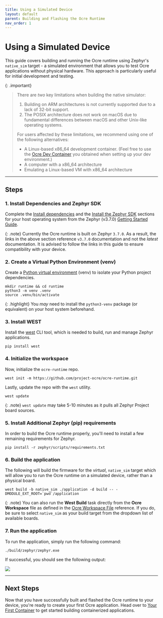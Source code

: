 ```yaml
---
title: Using a Simulated Device 
layout: default
parent: Building and Flashing the Ocre Runtime 
nav_order: 1 
---
```


# Using a Simulated Device

This guide covers building and running the Ocre runtime using Zephyr's `native_sim` target - a simulated environment that allows you to test Ocre applications without physical hardware. This approach is particularly useful for initial development and testing.


{: .important}
> There are *two* key limitations when building the native simulator:
> 1. Building on ARM architectures is not currently supported due to a lack of 32-bit support.
> 2. The POSIX architecture does not work on macOS due to fundamental differences between macOS and other Unix-like operating systems.
> 
> For users affected by these limitations, we recommend using one of the following alternatives:
> - A Linux-based x86_64 development container. (Feel free to use the [Ocre Dev Container](../first-app/dev-environment) you obtained when setting up your dev environment.)
> - A computer with a x86_64 architecture 
> - Emulating a Linux-based VM with x86_64 architecture

---

## Steps

### **1. Install Dependencies and Zephyr SDK**

Complete the [Install dependencies](https://docs.zephyrproject.org/3.7.0/develop/getting_started/index.html#install-dependencies) and the [Install the Zephyr SDK](https://docs.zephyrproject.org/3.7.0/develop/getting_started/index.html#install-the-zephyr-sdk) sections for your host operating system from the Zephyr (v3.7.0) [Getting Started Guide](https://docs.zephyrproject.org/3.7.0/develop/getting_started/index.html#getting-started-guide). 

{: .note}
Currently the Ocre runtime is built on Zephyr `3.7.0`. As a result, the links in the above section reference `v3.7.0` documentation and not the *latest* documentation. It is advised to follow the links in this guide to ensure compatibility with your device.

### **2. Create a Virtual Python Environment (venv)**
Create a [Python virtual environment](https://packaging.python.org/en/latest/guides/installing-using-pip-and-virtual-environments/) (venv) to isolate your Python project dependencies.

```
mkdir runtime && cd runtime
python3 -m venv .venv
source .venv/bin/activate
```

{: .highlight}
You *may* need to install the `python3-venv` package (or equivalent) on your host system beforehand.

### **3. Install WEST**

Install the [west](https://docs.zephyrproject.org/latest/develop/west/index.html) CLI tool, which is needed to build, run and manage Zephyr applications.

```
pip install west
```

### **4. Initialize the workspace**

Now, initialize the `ocre-runtime` repo.
```
west init -m https://github.com/project-ocre/ocre-runtime.git 
```

Lastly, update the repo with the `west` utility.

```
west update
```

{: .note}
`west update` may take 5-10 minutes as it pulls all Zephyr Project board sources.

### **5. Install Additional Zephyr (pip) requirements**

In order to build the Ocre runtime properly, you'll need to install a few remaining requirements for Zephyr.

```
pip install -r zephyr/scripts/requirements.txt
```

### **6. Build the application**

The following will build the firmware for the *virtual*, `native_sim` target which will allow you to run the Ocre runtime on a simulated device, rather than a physical board.
```
west build -b native_sim ./application -d build -- -DMODULE_EXT_ROOT=`pwd`/application
```

{: .note}
You can also run the **West Build** task directly from the **Ocre Workspace** file as defined in the [Ocre Workspace File](../../../reference/workspacefile) reference. If you do, be sure to select `native_sim` as your build target from the dropdown list of available boards. 

### **7. Run the application**

To run the application, simply run the following command:
```
./build/zephyr/zephyr.exe
```

If successful, you should see the following output:

![](../success.png)

---

## Next Steps

Now that you have successfully built and flashed the Ocre runtime to your device, you're ready to create your first Ocre application. Head over to [Your First Container](../../first-app) to get started building containerized applications.